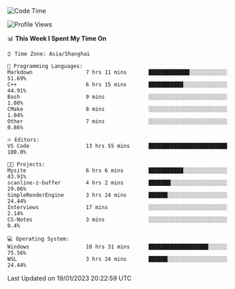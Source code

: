 <!--START_SECTION:waka-->
![Code Time](http://img.shields.io/badge/Code%20Time-598%20hrs%2018%20mins-blue)

![Profile Views](http://img.shields.io/badge/Profile%20Views-1-blue)

📊 **This Week I Spent My Time On** 

```text
⌚︎ Time Zone: Asia/Shanghai

💬 Programming Languages: 
Markdown                 7 hrs 11 mins       █████████████░░░░░░░░░░░░   51.69% 
C++                      6 hrs 15 mins       ███████████░░░░░░░░░░░░░░   44.91% 
Bash                     9 mins              ░░░░░░░░░░░░░░░░░░░░░░░░░   1.08% 
CMake                    8 mins              ░░░░░░░░░░░░░░░░░░░░░░░░░   1.04% 
Other                    7 mins              ░░░░░░░░░░░░░░░░░░░░░░░░░   0.86%

🔥 Editors: 
VS Code                  13 hrs 55 mins      █████████████████████████   100.0%

🐱‍💻 Projects: 
Mysite                   6 hrs 6 mins        ███████████░░░░░░░░░░░░░░   43.91% 
scanline-z-buffer        4 hrs 2 mins        ███████░░░░░░░░░░░░░░░░░░   29.06% 
SimpleRenderEngine       3 hrs 24 mins       ██████░░░░░░░░░░░░░░░░░░░   24.44% 
Interviews               17 mins             ░░░░░░░░░░░░░░░░░░░░░░░░░   2.14% 
CS-Notes                 3 mins              ░░░░░░░░░░░░░░░░░░░░░░░░░   0.4%

💻 Operating System: 
Windows                  10 hrs 31 mins      ███████████████████░░░░░░   75.56% 
WSL                      3 hrs 24 mins       ██████░░░░░░░░░░░░░░░░░░░   24.44%

```


 Last Updated on 19/01/2023 20:22:59 UTC
<!--END_SECTION:waka-->
